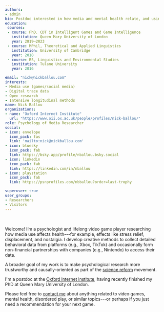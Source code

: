 ```yaml
---
authors:
- admin
bio: Postdoc interested in how media and mental health relate, and using behavioral data to unpack those relationships better. Looking to make science a little less broken.
education:
 courses:
 - course: PhD, CDT in Intelligent Games and Game Intelligence
   institution: Queen Mary University of London
   year: 2019–2023
 - course: MPhil, Theoretical and Applied Linguistics
   institution: University of Cambridge
   year: 2018
 - course: BS, Linguistics and Environmental Studies
   institution: Tulane University
   year: 2016

email: "nick@nickballou.com"
interests:
- Media use (games/social media)
- Digital trace data
- Open research
- Intensive longitudinal methods
name: Nick Ballou
organizations:
- name: "Oxford Internet Institute"
  url: "https://www.oii.ox.ac.uk/people/profiles/nick-ballou/"
role: Psychology of Media Researcher
social:
- icon: envelope
  icon_pack: fas
  link: 'mailto:nick@nickballou.com'
- icon: bluesky
  icon_pack: fab
  link: https://bsky.app/profile/nballou.bsky.social
- icon: linkedin
  icon_pack: fab
  link: https://linkedin.com/in/nballou
- icon: playstation
  icon_pack: fab
  link: https://psnprofiles.com/nbballou?order=last-trophy

superuser: true
user_groups:
- Researchers
- Visitors
---
```

</br ></br > Welcome! I’m a psychologist and lifelong video game player researching how media use affects health---for example, effects like stress relief, displacement, and nostalgia. I develop creative methods to collect detailed behavioral data from platforms (e.g., Xbox, TikTok) and occasionally form non-financial partnerships with companies (e.g., Nintendo) to access their data.

A broader goal of my work is to make psychological research more trustworthy and causally-oriented as part of the [science reform](https://nickballou.com/openscience) movement.

I'm a postdoc at the [Oxford Internet Institute](https://www.oii.ox.ac.uk/people/profiles/nick-ballou/), having recently finished my PhD at Queen Mary University of London.<sup><abbr title="Supervised in the former by the inimitable Andy Przybylski, and in the latter by the wonderful team of Sebastian Deterding, David Zendle, and Laurissa Tokarchuk."><small><small><i class="fas fa-heart"></i></small></small></abbr></sup> 

<!---
In my PhD, I'm supervised by a delightful team: [Prof Sebastian Deterding](https://codingconduct.cc/Publications), [Dr David Zendle](https://pure.york.ac.uk/portal/en/researchers/david-zendle(127e6f28-98bb-4662-a759-369391c609e6)/publications.html), and [Dr Laurissa Tokarchuk](http://www.eecs.qmul.ac.uk/~laurissa/Laurissas_Pages/About_Me.html).

In my postdoc, I work with [Prof Andy Przybylski](https://www.oii.ox.ac.uk/people/profiles/andrew-przybylski/) to understand how video games affect mental health.
-->

Please feel free to <a href="#contact">contact me</a> about anything related to video games, mental health, disordered play, or similar topics---or perhaps if you just need a recommendation for your next game.
